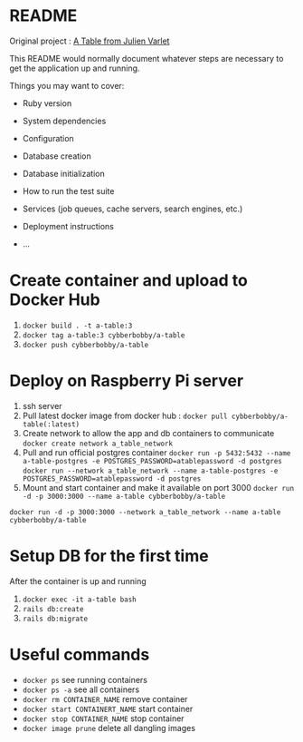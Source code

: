 # README

Original project : [A Table from Julien Varlet](https://github.com/juvarlet/a_table)  

This README would normally document whatever steps are necessary to get the
application up and running.

Things you may want to cover:

* Ruby version

* System dependencies

* Configuration

* Database creation

* Database initialization

* How to run the test suite

* Services (job queues, cache servers, search engines, etc.)

* Deployment instructions

* ...


# Create container and upload to Docker Hub

1. `docker build . -t a-table:3`
2. `docker tag a-table:3 cybberbobby/a-table`
3. `docker push cybberbobby/a-table`

# Deploy on Raspberry Pi server

1. ssh server
2. Pull latest docker image from docker hub : 
`docker pull cybberbobby/a-table(:latest)`
3. Create network to allow the app and db containers to communicate `docker create network a_table_network`
4. Pull and run official postgres container
`docker run -p 5432:5432 --name a-table-postgres -e POSTGRES_PASSWORD=atablepassword -d postgres`
`docker run --network a_table_network --name a-table-postgres -e POSTGRES_PASSWORD=atablepassword -d postgres`
5. Mount and start container and make it available on port 3000
`docker run -d -p 3000:3000 --name a-table cybberbobby/a-table`

`docker run -d -p 3000:3000 --network a_table_network --name a-table cybberbobby/a-table`

# Setup DB for the first time

After the container is up and running 
1. `docker exec -it a-table bash`
2. `rails db:create`
3. `rails db:migrate`

# Useful commands

- `docker ps` see running containers
- `docker ps -a` see all containers
- `docker rm CONTAINER_NAME` remove container
- `docker start CONTAINERT_NAME` start container
- `docker stop CONTAINER_NAME` stop container
- `docker image prune` delete all dangling images
